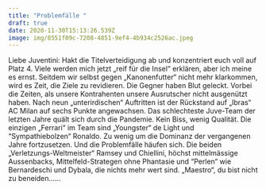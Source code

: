 ```yaml
---
title: "Problemfälle "
draft: true
date: 2020-11-30T15:13:26.539Z
image: img/8551f09c-7208-4851-9ef4-4b934c2526ac.jpeg
---
```

Liebe Juventini: Hakt die Titelverteidigung ab und konzentriert euch voll auf Platz 4. Viele werden mich jetzt „reif für die Insel“ erklären, aber ich meine es ernst. Seitdem wir selbst gegen „Kanonenfutter“ nicht mehr klarkommen, wird es Zeit, die Ziele zu revidieren. Die Gegner haben Blut geleckt. Vorbei die Zeiten, als unsere Kontrahenten unsere Ausrutscher nicht ausgenützt haben. Nach neun „unterirdischen“ Auftritten ist der Rückstand auf „Ibras“ AC Milan auf sechs Punkte angewachsen. Das schlechteste Juve-Team der letzten Jahre quält sich durch die Pandemie. Kein Biss, wenig Qualität. Die einzigen „Ferrari“ im Team sind  „Youngster“ de Light und “Sympathiebolzen“ Ronaldo. Zu wenig um die Dominanz der vergangenen Jahre fortzusetzen. Und die Problemfälle häufen sich. Die beiden „Verletzungs-Weltmeister“ Ramsey und Chiellini, höchst mittelmässige Aussenbacks, Mittelfeld-Strategen ohne Phantasie und “Perlen“ wie Bernardeschi und Dybala, die nichts mehr wert sind. „Maestro“, du bist nicht zu beneiden......